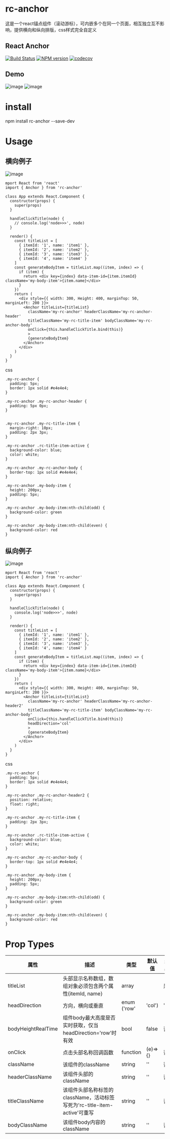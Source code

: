 # rc-anchor
这是一个react锚点组件（滚动游标），可内嵌多个在同一个页面，相互独立互不影响，提供横向和纵向排版，css样式完全自定义

## React Anchor
[![Build Status](https://travis-ci.org/ctq123/rcAnchor.svg?branch=master&foo=bar)](https://travis-ci.org/ctq123/rcAnchor)
[![NPM version](https://img.shields.io/badge/npm-v5.7.1-green.svg?style=flat)](https://www.npmjs.com/package/rc-anchor)
[![codecov](https://codecov.io/gh/ctq123/rcAnchor/branch/master/graph/badge.svg)](https://codecov.io/gh/ctq123/rcAnchor)

## Demo
![image](https://github.com/ctq123/rcAnchor/blob/master/examples/gif/example1.gif)
![image](https://github.com/ctq123/rcAnchor/blob/master/examples/gif/example2.gif)
# install
npm install rc-anchor --save-dev
# Usage

## 横向例子
![image](https://github.com/ctq123/rcAnchor/blob/master/examples/gif/example1.gif)
```
mport React from 'react'
import { Anchor } from 'rc-anchor'

class App extends React.Component {
  constructor(props) {
    super(props)
  }

  handleClickTitle(node) {
    // console.log('node>>>', node)
  }

  render() {
    const titleList = [
      { itemId: '1', name: 'item1' },
      { itemId: '2', name: 'item2' },
      { itemId: '3', name: 'item3' },
      { itemId: '4', name: 'item4' }
    ]
    const generateBodyItem = titleList.map((item, index) => {
      if (item) {
        return <div key={index} data-item-id={item.itemId} className='my-body-item'>{item.name}</div>
      }
    })
    return (
      <div style={{ width: 300, Height: 400, marginTop: 50, marginLeft: 200 }}>
        <Anchor titleList={titleList}
          className='my-rc-anchor' headerClassName='my-rc-anchor-header'
          titleClassName='my-rc-title-item' bodyClassName='my-rc-anchor-body'
          onClick={this.handleClickTitle.bind(this)}
          >
          {generateBodyItem}
        </Anchor>
      </div>
    )
  }
}
```
css
```
.my-rc-anchor {
  padding: 5px;
  border: 1px solid #e4e4e4;
}

.my-rc-anchor .my-rc-anchor-header {
  padding: 5px 0px;
}


.my-rc-anchor .my-rc-title-item {
  margin-right: 10px;
  padding: 2px 3px;
}

.my-rc-anchor .rc-title-item-active {
  background-color: blue;
  color: white;
}

.my-rc-anchor .my-rc-anchor-body {
  border-top: 1px solid #e4e4e4;
}

.my-rc-anchor .my-body-item {
  height: 200px;
  padding: 5px;
}

.my-rc-anchor .my-body-item:nth-child(odd) {
  background-color: green
}

.my-rc-anchor .my-body-item:nth-child(even) {
  background-color: red
}
```

## 纵向例子
![image](https://github.com/ctq123/rcAnchor/blob/master/examples/gif/example2.gif)

```
mport React from 'react'
import { Anchor } from 'rc-anchor'

class App extends React.Component {
  constructor(props) {
    super(props)
  }

  handleClickTitle(node) {
    console.log('node>>>', node)
  }

  render() {
    const titleList = [
      { itemId: '1', name: 'item1' },
      { itemId: '2', name: 'item2' },
      { itemId: '3', name: 'item3' },
      { itemId: '4', name: 'item4' }
    ]
    const generateBodyItem = titleList.map((item, index) => {
      if (item) {
        return <div key={index} data-item-id={item.itemId} className='my-body-item'>{item.name}</div>
      }
    })
    return (
      <div style={{ width: 300, Height: 400, marginTop: 50, marginLeft: 200 }}>
        <Anchor titleList={titleList}
          className='my-rc-anchor' headerClassName='my-rc-anchor-header2'
          titleClassName='my-rc-title-item' bodyClassName='my-rc-anchor-body'
          onClick={this.handleClickTitle.bind(this)}
          headDirection='col'
          >
          {generateBodyItem}
        </Anchor>
      </div>
    )
  }
}
```
css

```
.my-rc-anchor {
  padding: 5px;
  border: 1px solid #e4e4e4;
}

.my-rc-anchor .my-rc-anchor-header2 {
  position: relative;
  float: right;
}

.my-rc-anchor .my-rc-title-item {
  padding: 2px 3px;
}

.my-rc-anchor .rc-title-item-active {
  background-color: blue;
  color: white;
}

.my-rc-anchor .my-rc-anchor-body {
  border-top: 1px solid #e4e4e4;
}

.my-rc-anchor .my-body-item {
  height: 200px;
  padding: 5px;
}

.my-rc-anchor .my-body-item:nth-child(odd) {
  background-color: green
}

.my-rc-anchor .my-body-item:nth-child(even) {
  background-color: red
}
```



# Prop Types

属性 | 描述 | 类型 | 默认值 | 是否必填
---|---|---|---|--
titleList | 头部显示名称数组，数组对象必须包含两个属性{itemId, name} | array |  | 是
headDirection | 方向，横向或垂直 | enum ('row'|'col') | 'row' | 否
bodyHeightRealTime | 组件body最大高度是否实时获取，仅当headDirection='row'时有效 | bool | false | 否
onClick | 点击头部名称回调函数 | function | (e)=>{} | 否
className | 该组件的className | string | '' | 否
headerClassName | 该组件头部的className | string | '' | 否
titleClassName | 该组件头部名称标签的className，活动标签写死为'rc-title-item-active'可重写 | string | '' | 否
bodyClassName | 该组件body内容的className | string | '' | 否